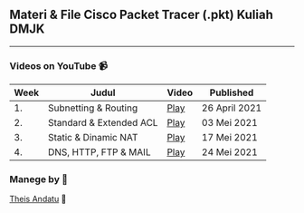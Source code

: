 ## Materi & File Cisco Packet Tracer (.pkt) Kuliah DMJK
-----
### Videos on YouTube 📹
| Week | Judul | Video | Published |
|---|---|---|---|
| 1. | Subnetting & Routing | [Play](https://youtu.be/US753WWB8Qs) | 26 April 2021
| 2. | Standard & Extended ACL | [Play](https://youtu.be/78JLpJwtGAI) | 03  Mei 2021
| 3. | Static & Dinamic NAT | [Play](https://youtu.be/LtlIaNhSTf8) | 17 Mei 2021
| 4. | DNS, HTTP, FTP & MAIL | [Play](https://youtu.be/UYeuJaQIGvY) | 24 Mei 2021

### Manege by 📝
[Theis Andatu](https://theisandatu.com) 🚀

